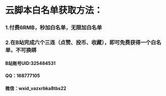 # 云脚本白名单获取方法：
### 1.付费6RMB，秒加白名单，无限加白名单
### 2.在B站完成六个三连（点赞、投币、收藏），即可免费获得一个白名单，不可换绑
#### B站账号UID:325484531
#### QQ：168777105
#### 微信：wxid_vazxrbka8tbs22